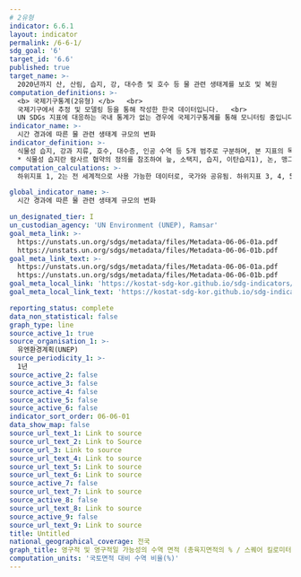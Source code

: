 ```yaml
---
# 2유형 
indicator: 6.6.1
layout: indicator
permalink: /6-6-1/
sdg_goal: '6'
target_id: '6.6'
published: true
target_name: >-
  2020년까지 산, 산림, 습지, 강, 대수층 및 호수 등 물 관련 생태계를 보호 및 복원
computation_definitions: >-
  <b> 국제기구통계(2유형) </b>   <br>
  국제기구에서 추정 및 모델링 등을 통해 작성한 한국 데이터입니다.   <br>
  UN SDGs 지표에 대응하는 국내 통계가 없는 경우에 국제기구통계를 통해 모니터링 중입니다. 
indicator_name: >-
  시간 경과에 따른 물 관련 생태계 규모의 변화
indicator_definition: >-
  식물성 습지, 강과 지류, 호수, 대수층, 인공 수역 등 5개 범주로 구분하며, 본 지표의 목적상 위 5가지 생태계 범주 용어만을 고려함   
  * 식물성 습지란 람사르 협약의 정의를 참조하여 늪, 소택지, 습지, 이탄습지1), 논, 맹그로브 숲 등을 포함하며, 인공 수역은 저수지, 운하, 항만, 광산, 채석장과 같은 인간이 만든 수역을 의미함
computation_calculations: >-
  하위지표 1, 2는 전 세계적으로 사용 가능한 데이터로, 국가와 공유됨. 하위지표 3, 4, 5는 국가 내에서 수집되며 검토 및 보증 확인을 위해 관리기관에 제출됨(메타데이터 첨부 참고)

global_indicator_name: >-
  시간 경과에 따른 물 관련 생태계 규모의 변화

un_designated_tier: I
un_custodian_agency: 'UN Environment (UNEP), Ramsar'
goal_meta_link: >-
  https://unstats.un.org/sdgs/metadata/files/Metadata-06-06-01a.pdf   
  https://unstats.un.org/sdgs/metadata/files/Metadata-06-06-01b.pdf  
goal_meta_link_text: >-
  https://unstats.un.org/sdgs/metadata/files/Metadata-06-06-01a.pdf   
  https://unstats.un.org/sdgs/metadata/files/Metadata-06-06-01b.pdf
goal_meta_local_link: 'https://kostat-sdg-kor.github.io/sdg-indicators/public/data/Metadata-06-06-01_KOR.pdf'
goal_meta_local_link_text: 'https://kostat-sdg-kor.github.io/sdg-indicators/public/data/Metadata-06-06-01_KOR.pdf'

reporting_status: complete
data_non_statistical: false
graph_type: line
source_active_1: true
source_organisation_1: >-
  유엔환경계획(UNEP)
source_periodicity_1: >-
  1년
source_active_2: false
source_active_3: false
source_active_4: false
source_active_5: false
source_active_6: false
indicator_sort_order: 06-06-01
data_show_map: false
source_url_text_1: Link to source
source_url_text_2: Link to Source
source_url_3: Link to source
source_url_text_4: Link to source
source_url_text_5: Link to source
source_url_text_6: Link to source
source_active_7: false
source_url_text_7: Link to source
source_active_8: false
source_url_text_8: Link to source
source_active_9: false
source_url_text_9: Link to source
title: Untitled
national_geographical_coverage: 전국
graph_title: 영구적 및 영구적일 가능성의 수역 면적 (총육지면적의 % / 스퀘어 킬로미터별)
computation_units: '국토면적 대비 수역 비율(%)'
---
```

